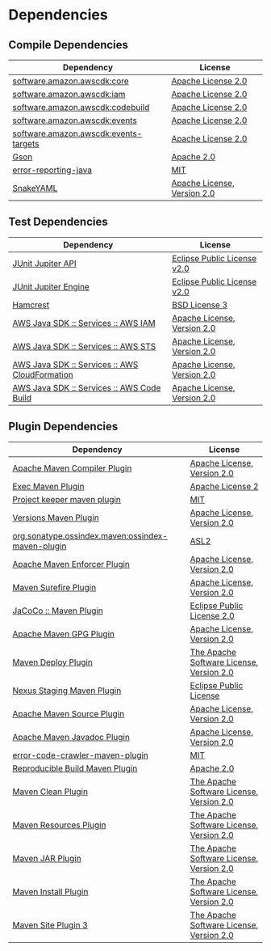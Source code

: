 <!-- @formatter:off -->
# Dependencies

## Compile Dependencies

| Dependency                                 | License                           |
| ------------------------------------------ | --------------------------------- |
| [software.amazon.awscdk:core][0]           | [Apache License 2.0][1]           |
| [software.amazon.awscdk:iam][0]            | [Apache License 2.0][1]           |
| [software.amazon.awscdk:codebuild][0]      | [Apache License 2.0][1]           |
| [software.amazon.awscdk:events][0]         | [Apache License 2.0][1]           |
| [software.amazon.awscdk:events-targets][0] | [Apache License 2.0][1]           |
| [Gson][10]                                 | [Apache 2.0][11]                  |
| [error-reporting-java][12]                 | [MIT][13]                         |
| [SnakeYAML][14]                            | [Apache License, Version 2.0][15] |

## Test Dependencies

| Dependency                                           | License                           |
| ---------------------------------------------------- | --------------------------------- |
| [JUnit Jupiter API][16]                              | [Eclipse Public License v2.0][17] |
| [JUnit Jupiter Engine][16]                           | [Eclipse Public License v2.0][17] |
| [Hamcrest][20]                                       | [BSD License 3][21]               |
| [AWS Java SDK :: Services :: AWS IAM][22]            | [Apache License, Version 2.0][23] |
| [AWS Java SDK :: Services :: AWS STS][22]            | [Apache License, Version 2.0][23] |
| [AWS Java SDK :: Services :: AWS CloudFormation][22] | [Apache License, Version 2.0][23] |
| [AWS Java SDK :: Services :: AWS Code Build][22]     | [Apache License, Version 2.0][23] |

## Plugin Dependencies

| Dependency                                              | License                                        |
| ------------------------------------------------------- | ---------------------------------------------- |
| [Apache Maven Compiler Plugin][30]                      | [Apache License, Version 2.0][11]              |
| [Exec Maven Plugin][32]                                 | [Apache License 2][15]                         |
| [Project keeper maven plugin][34]                       | [MIT][13]                                      |
| [Versions Maven Plugin][36]                             | [Apache License, Version 2.0][11]              |
| [org.sonatype.ossindex.maven:ossindex-maven-plugin][38] | [ASL2][15]                                     |
| [Apache Maven Enforcer Plugin][40]                      | [Apache License, Version 2.0][11]              |
| [Maven Surefire Plugin][42]                             | [Apache License, Version 2.0][11]              |
| [JaCoCo :: Maven Plugin][44]                            | [Eclipse Public License 2.0][45]               |
| [Apache Maven GPG Plugin][46]                           | [Apache License, Version 2.0][15]              |
| [Maven Deploy Plugin][48]                               | [The Apache Software License, Version 2.0][15] |
| [Nexus Staging Maven Plugin][50]                        | [Eclipse Public License][51]                   |
| [Apache Maven Source Plugin][52]                        | [Apache License, Version 2.0][11]              |
| [Apache Maven Javadoc Plugin][54]                       | [Apache License, Version 2.0][11]              |
| [error-code-crawler-maven-plugin][56]                   | [MIT][13]                                      |
| [Reproducible Build Maven Plugin][58]                   | [Apache 2.0][15]                               |
| [Maven Clean Plugin][60]                                | [The Apache Software License, Version 2.0][15] |
| [Maven Resources Plugin][62]                            | [The Apache Software License, Version 2.0][15] |
| [Maven JAR Plugin][64]                                  | [The Apache Software License, Version 2.0][15] |
| [Maven Install Plugin][66]                              | [The Apache Software License, Version 2.0][15] |
| [Maven Site Plugin 3][68]                               | [The Apache Software License, Version 2.0][15] |

[34]: https://github.com/exasol/project-keeper-maven-plugin
[44]: https://www.eclemma.org/jacoco/index.html
[1]: http://www.apache.org/licenses/LICENSE-2.0
[12]: https://github.com/exasol/error-reporting-java
[15]: http://www.apache.org/licenses/LICENSE-2.0.txt
[42]: https://maven.apache.org/surefire/maven-surefire-plugin/
[50]: http://www.sonatype.com/public-parent/nexus-maven-plugins/nexus-staging/nexus-staging-maven-plugin/
[60]: http://maven.apache.org/plugins/maven-clean-plugin/
[22]: https://aws.amazon.com/sdkforjava
[13]: https://opensource.org/licenses/MIT
[32]: http://www.mojohaus.org/exec-maven-plugin
[36]: http://www.mojohaus.org/versions-maven-plugin/
[21]: http://opensource.org/licenses/BSD-3-Clause
[30]: https://maven.apache.org/plugins/maven-compiler-plugin/
[46]: http://maven.apache.org/plugins/maven-gpg-plugin/
[45]: https://www.eclipse.org/legal/epl-2.0/
[10]: https://github.com/google/gson
[51]: http://www.eclipse.org/legal/epl-v10.html
[23]: https://aws.amazon.com/apache2.0
[58]: http://zlika.github.io/reproducible-build-maven-plugin
[64]: http://maven.apache.org/plugins/maven-jar-plugin/
[11]: https://www.apache.org/licenses/LICENSE-2.0.txt
[40]: https://maven.apache.org/enforcer/maven-enforcer-plugin/
[14]: https://bitbucket.org/asomov/snakeyaml/src/master/
[17]: https://www.eclipse.org/legal/epl-v20.html
[66]: http://maven.apache.org/plugins/maven-install-plugin/
[16]: https://junit.org/junit5/
[38]: https://sonatype.github.io/ossindex-maven/maven-plugin/
[52]: https://maven.apache.org/plugins/maven-source-plugin/
[20]: http://hamcrest.org/JavaHamcrest/
[48]: http://maven.apache.org/plugins/maven-deploy-plugin/
[68]: http://maven.apache.org/plugins/maven-site-plugin/
[62]: http://maven.apache.org/plugins/maven-resources-plugin/
[54]: https://maven.apache.org/plugins/maven-javadoc-plugin/
[0]: https://github.com/aws/aws-cdk
[56]: https://github.com/exasol/error-code-crawler-maven-plugin
